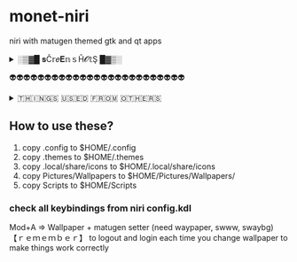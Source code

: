 # monet-niri
niri with matugen themed gtk and qt apps

<details>
<summary>░▒▓█ 𝐬Č𝕣𝑒𝐄𝕟ｓĤ𝓞𝕥Ş █▓▒░</summary>

![Screenshot](Pictures/Screenshots/desktop.png)
![Screenshot](Pictures/Screenshots/overview.png)
![Screenshot](Pictures/Screenshots/app-launcher.png)
![Screenshot](Pictures/Screenshots/lockscreen.png)
![Screenshot](Pictures/Screenshots/gtk-apps.png)
![Screenshot](Pictures/Screenshots/qt-apps.png)
![Screenshot](Pictures/Screenshots/terminal.png)
![Screenshot](Pictures/Screenshots/wallpaper-script.png)
![Screenshot](Pictures/Screenshots/logout-script.png)
![Screenshot](Pictures/Screenshots/ytmpv-script.png)
![Screenshot](Pictures/Screenshots/zathura.png)
![Screenshot](Pictures/Screenshots/mako.png)
</details>

👽👽👽👽👽👽👽👽👽👽👽👽👽👽👽👽👽👽👽👽👽👽👽👽👽

<details>
<summary>🇹​​🇭​​🇮​​🇳​​🇬​​🇸​ ​🇺​​🇸​​🇪​​🇩​ ​🇫​​🇷​​🇴​​🇲​ ​🇴​​🇹​​🇭​​🇪​​🇷​​🇸​</summary>
[Papirus Folder Colors Script copied from elrondforwin and modified](https://github.com/elrondforwin/hyprdots)  
[Kvantum Theme is based on vinceliuice Orchis‑kvantum](https://github.com/vinceliuice/Orchis-kde)  
[Gtk theme is adw‑gtk3](https://github.com/lassekongo83/adw-gtk3)  
[matugen for color‑palette](https://github.com/InioX/matugen)  
[wallpapers are from Pexels](https://pexels.com)

sorry, if i missed someone here.
</details>

## How to use these?
1) copy .config to $HOME/.config
2) copy .themes to $HOME/.themes
3) copy .local/share/icons to $HOME/.local/share/icons
4) copy Pictures/Wallpapers to $HOME/Pictures/Wallpapers/
5) copy Scripts to $HOME/Scripts

### check all keybindings from niri config.kdl
Mod+A => Wallpaper + matugen setter (need waypaper, swww, swaybg)
【﻿ｒｅｍｅｍｂｅｒ】 to logout and login each time you change wallpaper to make things work correctly

